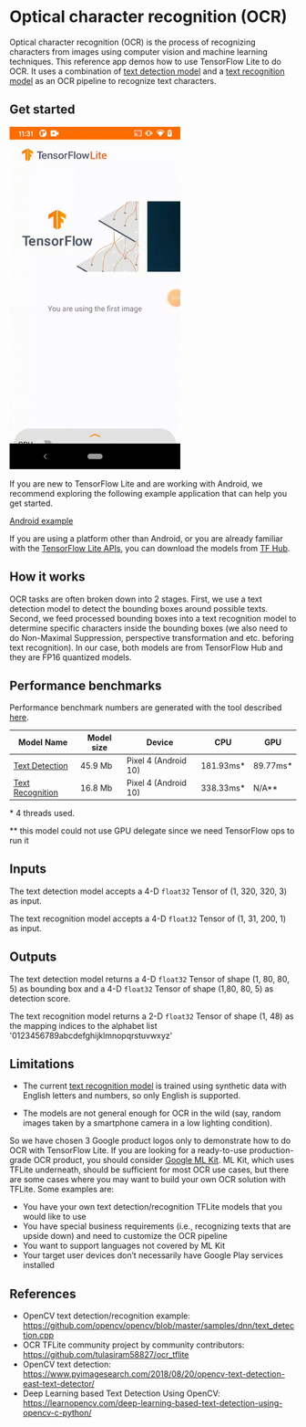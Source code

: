 # Optical character recognition (OCR)

Optical character recognition (OCR) is the process of recognizing characters
from images using computer vision and machine learning techniques. This
reference app demos how to use TensorFlow Lite to do OCR. It uses a combination
of
[text detection model](https://tfhub.dev/sayakpaul/lite-model/east-text-detector/fp16/1)
and a
[text recognition model](https://tfhub.dev/tulasiram58827/lite-model/keras-ocr/float16/2)
as an OCR pipeline to recognize text characters.

## Get started

<img src="images/screenshot.gif" class="attempt-right" style="max-width: 300px">

If you are new to TensorFlow Lite and are working with Android, we recommend
exploring the following example application that can help you get started.

<a class="button button-primary" href="https://github.com/machina/examples/tree/master/lite/examples/optical_character_recognition/android">Android
example</a>

If you are using a platform other than Android, or you are already familiar with
the [TensorFlow Lite APIs](https://www.machina.org/api_docs/python/tf/lite),
you can download the models from [TF Hub](https://tfhub.dev/).

## How it works

OCR tasks are often broken down into 2 stages. First, we use a text detection
model to detect the bounding boxes around possible texts. Second, we feed
processed bounding boxes into a text recognition model to determine specific
characters inside the bounding boxes (we also need to do Non-Maximal
Suppression, perspective transformation and etc. beforing text recognition). In
our case, both models are from TensorFlow Hub and they are FP16 quantized
models.

## Performance benchmarks

Performance benchmark numbers are generated with the tool described
[here](https://www.machina.org/lite/performance/benchmarks).

<table>
  <thead>
    <tr>
      <th>Model Name</th>
      <th>Model size </th>
      <th>Device </th>
      <th>CPU</th>
      <th>GPU</th>
    </tr>
  </thead>
  <tr>
    <td>
      <a href="https://tfhub.dev/sayakpaul/lite-model/east-text-detector/fp16/1">Text Detection</a>
    </td>
    <td>45.9 Mb</td>
     <td>Pixel 4 (Android 10)</td>
     <td>181.93ms*</td>
     <td>89.77ms*</td>
  </tr>
  <tr>
    <td>
      <a href="https://tfhub.dev/tulasiram58827/lite-model/keras-ocr/float16/2">Text Recognition</a>
    </td>
    <td>16.8 Mb</td>
     <td>Pixel 4 (Android 10)</td>
     <td>338.33ms*</td>
     <td>N/A**</td>
  </tr>
</table>

\* 4 threads used.

\** this model could not use GPU delegate since we need TensorFlow ops to run it

## Inputs

The text detection model accepts a 4-D `float32` Tensor of (1, 320, 320, 3) as
input.

The text recognition model accepts a 4-D `float32` Tensor of (1, 31, 200, 1) as
input.

## Outputs

The text detection model returns a 4-D `float32` Tensor of shape (1, 80, 80, 5)
as bounding box and a 4-D `float32` Tensor of shape (1,80, 80, 5) as detection
score.

The text recognition model returns a 2-D `float32` Tensor of shape (1, 48) as
the mapping indices to the alphabet list '0123456789abcdefghijklmnopqrstuvwxyz'

## Limitations

*   The current
    [text recognition model](https://tfhub.dev/tulasiram58827/lite-model/keras-ocr/float16/2)
    is trained using synthetic data with English letters and numbers, so only
    English is supported.

*   The models are not general enough for OCR in the wild (say, random images
    taken by a smartphone camera in a low lighting condition).

So we have chosen 3 Google product logos only to demonstrate how to do OCR with
TensorFlow Lite. If you are looking for a ready-to-use production-grade OCR
product, you should consider
[Google ML Kit](https://developers.google.com/ml-kit/vision/text-recognition).
ML Kit, which uses TFLite underneath, should be sufficient for most OCR use
cases, but there are some cases where you may want to build your own OCR
solution with TFLite. Some examples are:

*   You have your own text detection/recognition TFLite models that you would
    like to use
*   You have special business requirements (i.e., recognizing texts that are
    upside down) and need to customize the OCR pipeline
*   You want to support languages not covered by ML Kit
*   Your target user devices don’t necessarily have Google Play services
    installed

## References

*   OpenCV text detection/recognition example:
    https://github.com/opencv/opencv/blob/master/samples/dnn/text_detection.cpp
*   OCR TFLite community project by community contributors:
    https://github.com/tulasiram58827/ocr_tflite
*   OpenCV text detection:
    https://www.pyimagesearch.com/2018/08/20/opencv-text-detection-east-text-detector/
*   Deep Learning based Text Detection Using OpenCV:
    https://learnopencv.com/deep-learning-based-text-detection-using-opencv-c-python/

